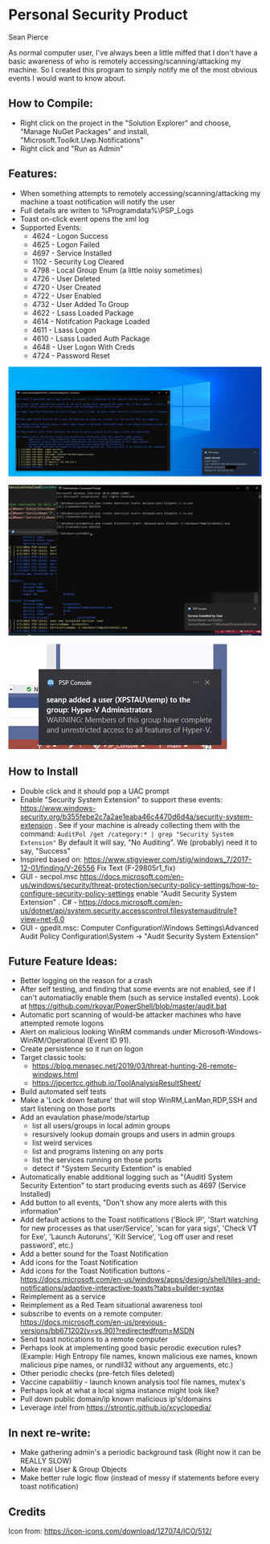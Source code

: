 # Personal Security Product

Sean Pierce

As normal computer user, I've always been a little miffed that I don't have a basic awareness of who is remotely accessing/scanning/attacking my machine. So I created this program to simply notify me of the most obvious events I would want to know about.

## How to Compile:
- Right click on the project in the "Solution Explorer" and choose, "Manage NuGet Packages" and install, "Microsoft.Toolkit.Uwp.Notifications"
- Right click and "Run as Admin"

## Features:
- When something attempts to remotely accessing/scanning/attacking my machine a toast notification will notify the user
- Full details are writen to %Programdata%\PSP_Logs
- Toast on-click event opens the xml log 
- Supported Events:
   - 4624 - Logon Success 
   - 4625 - Logon Failed 
   - 4697 - Service Installed
   - 1102 - Security Log Cleared
   - 4798 - Local Group Enum (a little noisy sometimes)
   - 4726 - User Deleted
   - 4720 - User Created
   - 4722 - User Enabled
   - 4732 - User Added To Group
   - 4622 - Lsass Loaded Package
   - 4614 - Notifcation Package Loaded
   - 4611 - Lsass Logon
   - 4610 - Lsass Loaded Auth Package
   - 4648 - User Logon With Creds
   - 4724 - Password Reset

![RemoteLogon](assets/RemoteLogon.png)

![ServiceInstall](assets/ServiceInstall.png)

![ServiceInstall](assets/AddedToGroup.png)

## How to Install
- Double click and it should pop a UAC prompt
- Enable "Security System Extension" to support these events: https://www.windows-security.org/b355febe2c7a2ae1eaba46c4470d6d4a/security-system-extension . See if your machine is already collecting them with the command: `AuditPol /get /category:* | grep "Security System Extension"` By default it will say, "No Auditing". We (probably) need it to say, "Success"
 - Inspired based on: https://www.stigviewer.com/stig/windows_7/2017-12-01/finding/V-26556 Fix Text (F-29805r1_fix)
 - GUI - secpol.msc  https://docs.microsoft.com/en-us/windows/security/threat-protection/security-policy-settings/how-to-configure-security-policy-settings enable "Audit Security System Extension" . C# - https://docs.microsoft.com/en-us/dotnet/api/system.security.accesscontrol.filesystemauditrule?view=net-6.0
 - GUI - gpedit.msc: Computer Configuration\Windows Settings\Advanced Audit Policy Configuration\System -> "Audit Security System Extension"

## Future Feature Ideas:
- Better logging on the reason for a crash
- After self testing, and finding that some events are not enabled, see if I can't automatiaclly enable them (such as service installed events). Look at  https://github.com/rkovar/PowerShell/blob/master/audit.bat
- Automatic port scanning of would-be attacker machines who have attempted remote logons
- Alert on malicious looking WinRM commands under Microsoft-Windows-WinRM/Operational (Event ID 91).
- Create persistence so it run on logon
- Target classic tools:
   - https://blog.menasec.net/2019/03/threat-hunting-26-remote-windows.html 
   - https://jpcertcc.github.io/ToolAnalysisResultSheet/
- Build automated self tests
- Make a 'Lock down feature' that will stop WinRM,LanMan,RDP,SSH and start listening on those ports
- Add an evaulation phase/mode/startup 
   - list all users/groups in local admin groups
   - resursively lookup domain groups and users in admin groups
   - list weird services
   - list and programs listening on any ports
   - list the services running on those ports 
   - detect if "System Security Extention" is enabled
- Automatically enable additional logging such as "(Audit) System Security Extention" to start producing events such as 4697 (Service Installed)
- Add button to all events, "Don't show any more alerts with this information" 
- Add default actions to the Toast notifications ('Block IP', 'Start watching for new processes as that user/Service', 'scan for yara sigs', 'Check VT for Exe', 'Launch Autoruns', 'Kill Service', 'Log off user and reset password', etc.)
- Add a better sound for the Toast Notification
- Add icons for the Toast Notification
- Add icons for the Toast Notification buttons - https://docs.microsoft.com/en-us/windows/apps/design/shell/tiles-and-notifications/adaptive-interactive-toasts?tabs=builder-syntax
- Reimplement as a service
- Reimplement as a Red Team situational awareness tool
- subscribe to events on a remote computer: https://docs.microsoft.com/en-us/previous-versions/bb671202(v=vs.90)?redirectedfrom=MSDN
- Send toast notications to a remote computer
- Perhaps look at implementing good basic perodic execution rules? (Example: High Entropy file names, known malicious exe names, known malicious pipe names, or rundll32 without any arguements, etc.)
- Other periodic checks (pre-fetch files deleted)
- Vaccine capabilitiy - launch known analysis tool file names, mutex's
- Perhaps look at what a local sigma instance might look like?
- Pull down public domain/ip known malicious ip's/domains 
- Leverage intel from https://strontic.github.io/xcyclopedia/

## In next re-write:
- Make gathering admin's a periodic background task (Right now it can be REALLY SLOW)
- Make real User & Group Objects
- Make better rule logic flow (instead of messy if statements before every toast notification)



## Credits
Icon from: https://icon-icons.com/download/127074/ICO/512/

